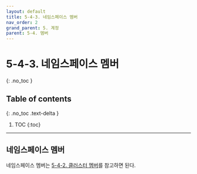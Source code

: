 ```yaml
---
layout: default
title: 5-4-3. 네임스페이스 멤버
nav_order: 2
grand_parent: 5. 계정
parent: 5-4. 멤버
---
```


# 5-4-3. 네임스페이스 멤버
{: .no_toc }

## Table of contents
{: .no_toc .text-delta }

1. TOC
{:toc}

---

## 네임스페이스 멤버
네임스페이스 멤버는 [5-4-2. 클러스터 멤버](../4_2_cluster_member)를 참고하면 된다.